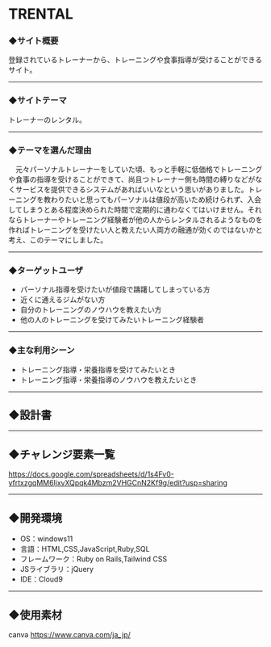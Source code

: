 # TRENTAL

### ◆サイト概要

登録されているトレーナーから、トレーニングや食事指導が受けることができるサイト。
 
---

### ◆サイトテーマ

トレーナーのレンタル。
 
---

### ◆テーマを選んだ理由

　元々パーソナルトレーナーをしていた頃、もっと手軽に低価格でトレーニングや食事の指導を受けることができて、尚且つトレーナー側も時間の縛りなどがなくサービスを提供できるシステムがあればいいなという思いがありました。トレーニングを教わりたいと思ってもパーソナルは値段が高いため続けられず、入会してしまうとある程度決められた時間で定期的に通わなくてはいけません。それならトレーナーやトレーニング経験者が他の人からレンタルされるようなものを作ればトレーニングを受けたい人と教えたい人両方の融通が効くのではないかと考え、このテーマにしました。
 
---

### ◆ターゲットユーザ
* パーソナル指導を受けたいが値段で躊躇してしまっている方
* 近くに通えるジムがない方
* 自分のトレーニングのノウハウを教えたい方
* 他の人のトレーニングを受けてみたいトレーニング経験者

---

### ◆主な利用シーン
* トレーニング指導・栄養指導を受けてみたいとき
* トレーニング指導・栄養指導のノウハウを教えたいとき

---

## ◆設計書

---
## ◆チャレンジ要素一覧
https://docs.google.com/spreadsheets/d/1s4Fv0-yfrtxzgqMM6ljxvXQpqk4Mbzm2VHGCnN2Kf9g/edit?usp=sharing

---

## ◆開発環境
- OS：windows11
- 言語：HTML,CSS,JavaScript,Ruby,SQL
- フレームワーク：Ruby on Rails,Tailwind CSS
- JSライブラリ：jQuery
- IDE：Cloud9

---

## ◆使用素材
canva https://www.canva.com/ja_jp/
